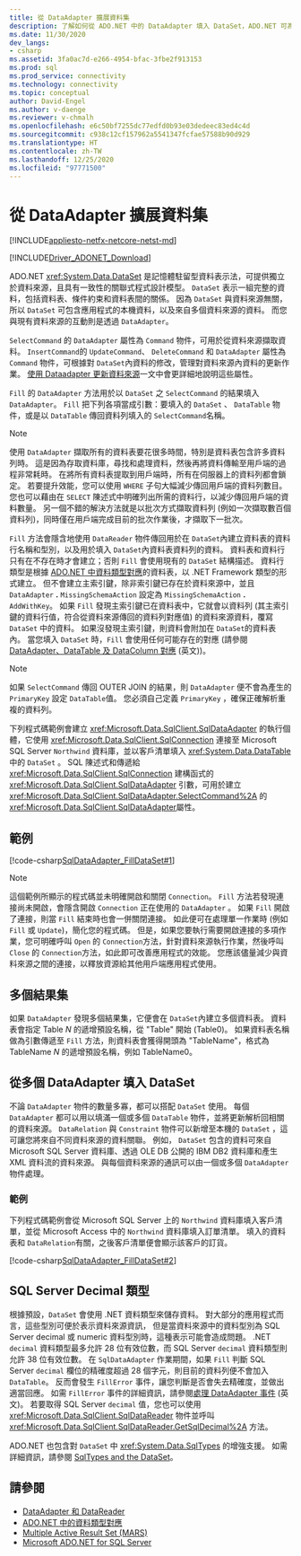 ```yaml
---
title: 從 DataAdapter 擴展資料集
description: 了解如何從 ADO.NET 中的 DataAdapter 填入 DataSet，ADO.NET 可為您提供獨立於資料來源，且具有一致性的關聯式程式設計模型。
ms.date: 11/30/2020
dev_langs:
- csharp
ms.assetid: 3fa0ac7d-e266-4954-bfac-3fbe2f913153
ms.prod: sql
ms.prod_service: connectivity
ms.technology: connectivity
ms.topic: conceptual
author: David-Engel
ms.author: v-daenge
ms.reviewer: v-chmalh
ms.openlocfilehash: e6c50bf7255dc77edfd0b93e03dedeec83ed4c4d
ms.sourcegitcommit: c938c12cf157962a5541347fcfae57588b90d929
ms.translationtype: HT
ms.contentlocale: zh-TW
ms.lasthandoff: 12/25/2020
ms.locfileid: "97771500"
---
```

# <a name="populate-a-dataset-from-a-dataadapter"></a>從 DataAdapter 擴展資料集

[!INCLUDE[appliesto-netfx-netcore-netst-md](../../includes/appliesto-netfx-netcore-netst-md.md)]

[!INCLUDE[Driver_ADONET_Download](../../includes/driver_adonet_download.md)]

ADO.NET <xref:System.Data.DataSet> 是記憶體駐留型資料表示法，可提供獨立於資料來源，且具有一致性的關聯式程式設計模型。 `DataSet` 表示一組完整的資料，包括資料表、條件約束和資料表間的關係。 因為 `DataSet` 與資料來源無關，所以 `DataSet` 可包含應用程式的本機資料，以及來自多個資料來源的資料。 而您與現有資料來源的互動則是透過 `DataAdapter`。

`SelectCommand` 的 `DataAdapter` 屬性為 `Command` 物件，可用於從資料來源擷取資料。 `InsertCommand`的 `UpdateCommand`、 `DeleteCommand` 和 `DataAdapter` 屬性為 `Command` 物件，可根據對 `DataSet`內資料的修改，管理對資料來源內資料的更新作業。 [使用 Dataadapter 更新資料來源](update-data-sources-with-dataadapters.md)一文中會更詳細地說明這些屬性。

`Fill` 的 `DataAdapter` 方法用於以 `DataSet` 之 `SelectCommand` 的結果填入 `DataAdapter`。 `Fill` 把下列各項當成引數：要填入的 `DataSet` 、 `DataTable` 物件，或是以 `DataTable` 傳回資料列填入的 `SelectCommand`名稱。

> [!NOTE]
> 使用 `DataAdapter` 擷取所有的資料表要花很多時間，特別是資料表包含許多資料列時。 這是因為存取資料庫，尋找和處理資料，然後再將資料傳輸至用戶端的過程非常耗時。 在將所有資料表提取到用戶端時，所有在伺服器上的資料列都會鎖定。 若要提升效能，您可以使用 `WHERE` 子句大幅減少傳回用戶端的資料列數目。 您也可以藉由在 `SELECT` 陳述式中明確列出所需的資料行，以減少傳回用戶端的資料數量。 另一個不錯的解決方法就是以批次方式擷取資料列 (例如一次擷取數百個資料列)，同時僅在用戶端完成目前的批次作業後，才擷取下一批次。

`Fill` 方法會隱含地使用 `DataReader` 物件傳回用於在 `DataSet`內建立資料表的資料行名稱和型別，以及用於填入 `DataSet`內資料表資料列的資料。 資料表和資料行只有在不存在時才會建立；否則 `Fill` 會使用現有的 `DataSet` 結構描述。 資料行類型是根據 [ADO.NET 中資料類型對應](data-type-mappings-ado-net.md)的資料表，以 .NET Framework 類型的形式建立。 但不會建立主索引鍵，除非索引鍵已存在於資料來源中，並且 `DataAdapter` **.** `MissingSchemaAction` 設定為 `MissingSchemaAction` **.** `AddWithKey`。 如果 `Fill` 發現主索引鍵已在資料表中，它就會以資料列 (其主索引鍵的資料行值，符合從資料來源傳回的資料列對應值) 的資料來源資料，覆寫 `DataSet` 中的資料。 如果沒發現主索引鍵，則資料會附加在 `DataSet`的資料表內。 當您填入 `DataSet` 時，`Fill` 會使用任何可能存在的對應 (請參閱 [DataAdapter、DataTable 及 DataColumn 對應](dataadapter-datatable-datacolumn-mappings.md) (英文))。

> [!NOTE]
> 如果 `SelectCommand` 傳回 OUTER JOIN 的結果，則 `DataAdapter` 便不會為產生的 `PrimaryKey` 設定 `DataTable`值。 您必須自己定義 `PrimaryKey` ，確保正確解析重複的資料列。

下列程式碼範例會建立 <xref:Microsoft.Data.SqlClient.SqlDataAdapter> 的執行個體，它使用 <xref:Microsoft.Data.SqlClient.SqlConnection> 連接至 Microsoft SQL Server `Northwind` 資料庫，並以客戶清單填入 <xref:System.Data.DataTable> 中的 `DataSet` 。 SQL 陳述式和傳遞給 <xref:Microsoft.Data.SqlClient.SqlConnection> 建構函式的 <xref:Microsoft.Data.SqlClient.SqlDataAdapter> 引數，可用於建立 <xref:Microsoft.Data.SqlClient.SqlDataAdapter.SelectCommand%2A> 的 <xref:Microsoft.Data.SqlClient.SqlDataAdapter>屬性。

## <a name="example"></a>範例

[!code-csharp[SqlDataAdapter_FillDataSet#1](~/../sqlclient/doc/samples/SqlDataAdapter_FillDataSet.cs#1)]

> [!NOTE]
> 這個範例所顯示的程式碼並未明確開啟和關閉 `Connection`。 `Fill` 方法若發現連接尚未開啟，會隱含開啟 `Connection` 正在使用的 `DataAdapter` 。 如果 `Fill` 開啟了連接，則當 `Fill` 結束時也會一併關閉連接。 如此便可在處理單一作業時 (例如 `Fill` 或 `Update`)，簡化您的程式碼。 但是，如果您要執行需要開啟連接的多項作業，您可明確呼叫 `Open` 的 `Connection`方法，針對資料來源執行作業，然後呼叫 `Close` 的 `Connection`方法，如此即可改善應用程式的效能。 您應該儘量減少與資料來源之間的連接，以釋放資源給其他用戶端應用程式使用。

## <a name="multiple-result-sets"></a>多個結果集

如果 `DataAdapter` 發現多個結果集，它便會在 `DataSet`內建立多個資料表。 資料表會指定 Table *N* 的遞增預設名稱，從 "Table" 開始 (Table0)。 如果資料表名稱做為引數傳遞至 `Fill` 方法，則資料表會獲得開頭為 "TableName"，格式為 TableName *N* 的遞增預設名稱，例如 TableName0。  
  
## <a name="populate-a-dataset-from-multiple-dataadapters"></a>從多個 DataAdapter 填入 DataSet  

不論 `DataAdapter` 物件的數量多寡，都可以搭配 `DataSet` 使用。 每個 `DataAdapter` 都可以用以填滿一個或多個 `DataTable` 物件，並將更新解析回相關的資料來源。 `DataRelation` 與 `Constraint` 物件可以新增至本機的 `DataSet` ，這可讓您將來自不同資料來源的資料關聯。 例如， `DataSet` 包含的資料可來自 Microsoft SQL Server 資料庫、透過 OLE DB 公開的 IBM DB2 資料庫和產生 XML 資料流的資料來源。 與每個資料來源的通訊可以由一個或多個 `DataAdapter` 物件處理。  
  
### <a name="example"></a>範例  

下列程式碼範例會從 Microsoft SQL Server 上的 `Northwind` 資料庫填入客戶清單，並從 Microsoft Access 中的 `Northwind` 資料庫填入訂單清單。 填入的資料表和 `DataRelation`有關，之後客戶清單便會顯示該客戶的訂貨。

[!code-csharp[SqlDataAdapter_FillDataSet#2](~/../sqlclient/doc/samples/SqlDataAdapter_FillDataSet.cs#2)]

## <a name="sql-server-decimal-type"></a>SQL Server Decimal 類型

根據預設，`DataSet` 會使用 .NET 資料類型來儲存資料。 對大部分的應用程式而言，這些型別可便於表示資料來源資訊， 但是當資料來源中的資料型別為 SQL Server decimal 或 numeric 資料型別時，這種表示可能會造成問題。 .NET `decimal` 資料類型最多允許 28 位有效位數，而 SQL Server `decimal` 資料類型則允許 38 位有效位數。 在 `SqlDataAdapter` 作業期間，如果 `Fill` 判斷 SQL Server `decimal` 欄位的精確度超過 28 個字元，則目前的資料列便不會加入 `DataTable`。 反而會發生 `FillError` 事件，讓您判斷是否會失去精確度，並做出適當回應。 如需 `FillError` 事件的詳細資訊，請參閱[處理 DataAdapter 事件](handle-dataadapter-events.md) (英文)。 若要取得 SQL Server `decimal` 值，您也可以使用 <xref:Microsoft.Data.SqlClient.SqlDataReader> 物件並呼叫 <xref:Microsoft.Data.SqlClient.SqlDataReader.GetSqlDecimal%2A> 方法。

ADO.NET 也包含對 `DataSet` 中 <xref:System.Data.SqlTypes> 的增強支援。 如需詳細資訊，請參閱 [SqlTypes and the DataSet](./sql/sqltypes-dataset.md)。

## <a name="see-also"></a>請參閱

- [DataAdapter 和 DataReader](dataadapters-datareaders.md)
- [ADO.NET 中的資料類型對應](data-type-mappings-ado-net.md)
- [Multiple Active Result Set (MARS)](./sql/multiple-active-result-sets-mars.md)
- [Microsoft ADO.NET for SQL Server](microsoft-ado-net-sql-server.md)
